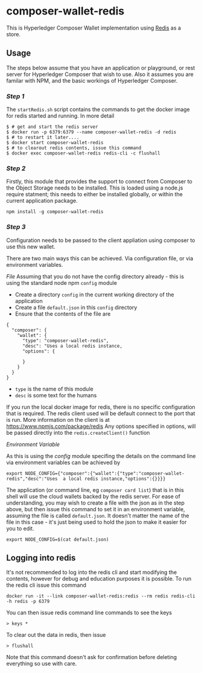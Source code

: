 # composer-wallet-redis

This is Hyperledger Composer Wallet implementation using [Redis](https://redis.io/) as a store.

## Usage

The steps below assume that you have an application or playground, or rest server for Hyperledger Composer that wish to use.
Also it assumes you are familar with NPM, and the basic workings of Hyperledger Composer.


### *Step 1*

The `startRedis.sh` script contains the commands to get the docker image for redis started and running. In more detail
```
$ # get and start the redis server
$ docker run -p 6379:6379 --name composer-wallet-redis -d redis
$ # to restart it later....
$ docker start composer-wallet-redis
$ # to clearout redis contents, issue this command
$ docker exec composer-wallet-redis redis-cli -c flushall
```

### *Step 2*

Firstly, this module that provides the support to connect from Composer to the Object Storage needs to be installed.
This is loaded using a node.js require statment; this needs to either be installed globally, or within the current application package. 

```
npm install -g composer-wallet-redis
```

### *Step 3*

Configuration needs to be passed to the client appliation using composer to use this new wallet.

There are two main ways this can be achieved. Via configuration file, or via environment variables. 

*File*
Assuming that you do not have the config directory already - this is using the standard node npm `config` module


- Create a directory `config` in the current working directory of the application
- Create a file `default.json` in this `config` directory
- Ensure that the contents of the file are
```
{
  "composer": {
    "wallet": {
      "type": "composer-wallet-redis",
      "desc": "Uses a local redis instance,
      "options": {

      }
    }
  }
}
```

- `type` is the name of this module
- `desc` is some text for the humans

If you run the local docker image for redis, there is no specific configuration that is required. The redis client used will be default connect to the port that is run. More information on the client is at https://www.npmjs.com/package/redis
Any options specified in options, will be passed directly into the `redis.createClient()` function


*Environment Variable*

As this is using the *config* module specifing the details on the command line via environment variables can be achieved by

```
export NODE_CONFIG={"composer":{"wallet":{"type":"composer-wallet-redis","desc":"Uses  a local redis instance,"options":{}}}}
```

The application (or command line, eg `composer card list`) that is in this shell will use the cloud wallets backed by the redis server. 
For ease of understanding, you may wish to create a file with the json as in the step above, but then issue this command to set it in an environment variable, assuming the file is called `default.json`.
It doesn't matter the name of the file in this case - it's just being used to hold the json to make it easier for you to edit.

```
export NODE_CONFIG=$(cat default.json)
```

## Logging into redis

It's not recommended to log into the redis cli and start modifying the contents, however for debug and education purposes it is possible. 
To run the redis cli issue this command
```
docker run -it --link composer-wallet-redis:redis --rm redis redis-cli -h redis -p 6379
```

You can then issue redis command line commands to see the keys

```
> keys *
```

To clear out the data in redis, then issue

```
> flushall
```

Note that this command doesn't ask for confirmation before deleting everything so use with care.
